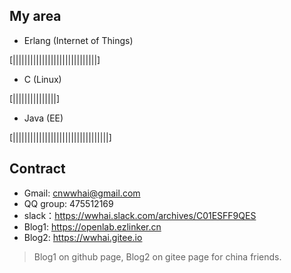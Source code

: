 ## My area
- Erlang (Internet of Things)

[|||||||||||||||||||||||||||||]

- C (Linux)

[|||||||||||||||]

- Java (EE)

[|||||||||||||||||||||||||||||||||]


## Contract
- Gmail: cnwwhai@gmail.com
- QQ group: 475512169
- slack：https://wwhai.slack.com/archives/C01ESFF9QES
- Blog1: https://openlab.ezlinker.cn
- Blog2: https://wwhai.gitee.io
> Blog1 on github page, Blog2 on gitee page for china friends. 
